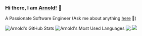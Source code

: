 ### Hi there, I am [Arnold!](https://c3duan.github.io/czduan) 👋

A Passionate Software Engineer (Ask me about anything [here](https://github.com/c3duan/c3duan/issues) 💬)

<span>
  <img align="center" src="https://github-readme-stats-git-masterrstaa-rickstaa.vercel.app/api?username=c3duan&show_icons=true&count_private=true&include_all_commits=true&theme=nightowl" alt="Arnold's GitHub Stats" />
  <img align="center" src="https://github-readme-stats-git-masterrstaa-rickstaa.vercel.app/api/top-langs/?username=c3duan&layout=compact&langs_count=12&hide=jupyter%20notebook,html,css,scss&theme=nightowl" alt="Arnold's Most Used Languages" />
</span>

<a href="https://github.com/c3duan/Swag-Bot">
  <img align="center" src="https://github-readme-stats-git-masterrstaa-rickstaa.vercel.app/api/pin/?username=c3duan&repo=Swag-Bot&theme=nightowl" />
</a>    
<a href="https://github.com/c3duan/czduan">
  <img align="top" src="https://github-readme-stats-git-masterrstaa-rickstaa.vercel.app/api/pin/?username=TritonSE&repo=YCW-Green-Home-Application&theme=nightowl" />
</a>
